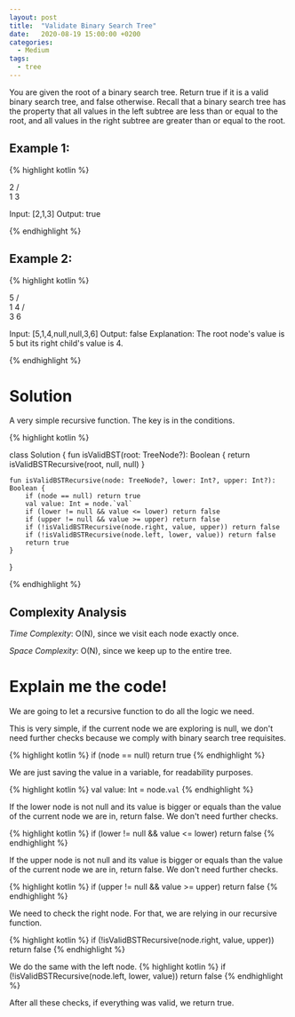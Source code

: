 ```yaml
---
layout: post
title:  "Validate Binary Search Tree"
date:   2020-08-19 15:00:00 +0200
categories:
  - Medium
tags:
  - tree
---
```


You are given the root of a binary search tree. Return true if it is a valid binary search tree, and false otherwise.
Recall that a binary search tree has the property that all values in the left subtree are less than or equal to the root, and all values in the right subtree are greater than or equal to the root.

## Example 1:

{% highlight kotlin %}

  2
 / \
1   3

Input: [2,1,3]
Output: true

{% endhighlight %}

## Example 2:

{% highlight kotlin %}

  5
 / \
1   4
   / \
  3   6

Input: [5,1,4,null,null,3,6]
Output: false
Explanation: The root node's value is 5 but its right child's value is 4.

{% endhighlight %}

# Solution

A very simple recursive function. The key is in the conditions.

{% highlight kotlin %}

class Solution {
    fun isValidBST(root: TreeNode?): Boolean {
        return isValidBSTRecursive(root, null, null)
    }

    fun isValidBSTRecursive(node: TreeNode?, lower: Int?, upper: Int?): Boolean {
        if (node == null) return true
        val value: Int = node.`val`
        if (lower != null && value <= lower) return false
        if (upper != null && value >= upper) return false
        if (!isValidBSTRecursive(node.right, value, upper)) return false
        if (!isValidBSTRecursive(node.left, lower, value)) return false
        return true
    }
}

{% endhighlight %}

## Complexity Analysis

_Time Complexity_: O(N), since we visit each node exactly once.

_Space Complexity_: O(N), since we keep up to the entire tree.

# Explain me the code!

We are going to let a recursive function to do all the logic we need.

This is very simple, if the current node we are exploring is null, we don't need further checks because we comply with binary search tree requisites.

{% highlight kotlin %}
if (node == null) return true
{% endhighlight %}

We are just saving the value in a variable, for readability purposes.

{% highlight kotlin %}
val value: Int = node.`val`
{% endhighlight %}

If the lower node is not null and its value is bigger or equals than the value of the current node we are in, return false. We don't need further checks.

{% highlight kotlin %}
if (lower != null && value <= lower) return false
{% endhighlight %}

If the upper node is not null and its value is bigger or equals than the value of the current node we are in, return false. We don't need further checks.

{% highlight kotlin %}
if (upper != null && value >= upper) return false
{% endhighlight %}

We need to check the right node. For that, we are relying in our recursive function.

{% highlight kotlin %}
if (!isValidBSTRecursive(node.right, value, upper)) return false
{% endhighlight %}

We do the same with the left node.
{% highlight kotlin %}
if (!isValidBSTRecursive(node.left, lower, value)) return false
{% endhighlight %}

After all these checks, if everything was valid, we return true.
